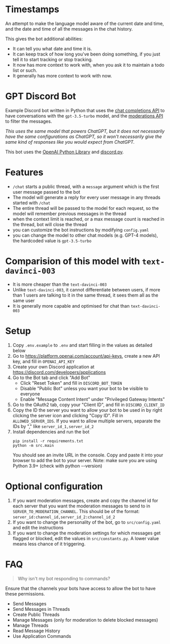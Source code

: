 # Timestamps
An attempt to make the language model aware of the current date and time, and the date and time of all the messages in the chat history.

This gives the bot additional abilities:
- It can tell you what date and time it is.
- It can keep track of how long you've been doing something, if you just tell it to start tracking or stop tracking.
- It now has more context to work with, when you ask it to maintain a todo list or such.
- It generally has more context to work with now.

# GPT Discord Bot

Example Discord bot written in Python that uses the [chat completions API](https://platform.openai.com/docs/api-reference/chat) to have conversations with the `gpt-3.5-turbo` model, and the [moderations API](https://platform.openai.com/docs/api-reference/moderations) to filter the messages.

*This uses the same model that powers ChatGPT, but it does not necessarily have the same configurations as ChatGPT, so it won't necessarily give the same kind of responses like you would expect from ChatGPT.*

This bot uses the [OpenAI Python Library](https://github.com/openai/openai-python) and [discord.py](https://discordpy.readthedocs.io/).


# Features

- `/chat` starts a public thread, with a `message` argument which is the first user message passed to the bot
- The model will generate a reply for every user message in any threads started with `/chat`
- The entire thread will be passed to the model for each request, so the model will remember previous messages in the thread
- when the context limit is reached, or a max message count is reached in the thread, bot will close the thread
- you can customize the bot instructions by modifying `config.yaml`
- you can change the model to other chat models (e.g. GPT-4 models), the hardcoded value is `gpt-3.5-turbo`

# Comparision of this model with `text-davinci-003`

- It is more cheaper than the `text-davinci-003`
- Unlike `text-davinci-003`, it cannot differentiate between users, if more than 1 users are talking to it in the same thread, it sees them all as the same user
- It is generally more capable and optimised for chat than `text-davinci-003`

# Setup

1. Copy `.env.example` to `.env` and start filling in the values as detailed below
1. Go to https://platform.openai.com/account/api-keys, create a new API key, and fill in `OPENAI_API_KEY`
1. Create your own Discord application at https://discord.com/developers/applications
1. Go to the Bot tab and click "Add Bot"
    - Click "Reset Token" and fill in `DISCORD_BOT_TOKEN`
    - Disable "Public Bot" unless you want your bot to be visible to everyone
    - Enable "Message Content Intent" under "Privileged Gateway Intents"
1. Go to the OAuth2 tab, copy your "Client ID", and fill in `DISCORD_CLIENT_ID`
1. Copy the ID the server you want to allow your bot to be used in by right clicking the server icon and clicking "Copy ID". Fill in `ALLOWED_SERVER_IDS`. If you want to allow multiple servers, separate the IDs by "," like `server_id_1,server_id_2`
1. Install dependencies and run the bot
    ```
    pip install -r requirements.txt
    python -m src.main
    ```
    You should see an invite URL in the console. Copy and paste it into your browser to add the bot to your server.
    Note: make sure you are using Python 3.9+ (check with python --version)

# Optional configuration

1. If you want moderation messages, create and copy the channel id for each server that you want the moderation messages to send to in `SERVER_TO_MODERATION_CHANNEL`. This should be of the format: `server_id:channel_id,server_id_2:channel_id_2`
1. If you want to change the personality of the bot, go to `src/config.yaml` and edit the instructions
1. If you want to change the moderation settings for which messages get flagged or blocked, edit the values in `src/constants.py`. A lower value means less chance of it triggering.

# FAQ

> Why isn't my bot responding to commands?

Ensure that the channels your bots have access to allow the bot to have these permissions.
- Send Messages
- Send Messages in Threads
- Create Public Threads
- Manage Messages (only for moderation to delete blocked messages)
- Manage Threads
- Read Message History
- Use Application Commands
